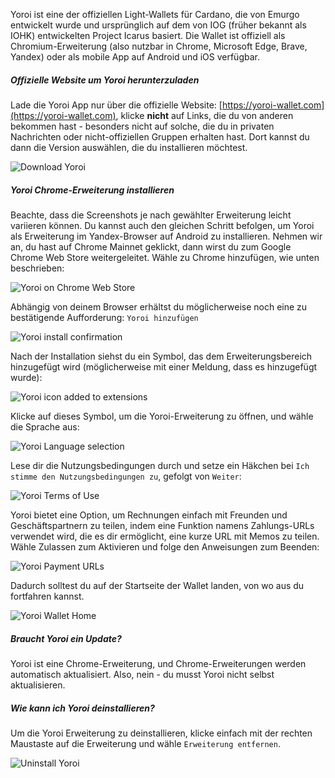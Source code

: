 Yoroi ist eine der offiziellen Light-Wallets für Cardano, die von Emurgo entwickelt wurde und ursprünglich auf dem von IOG (früher bekannt als IOHK) entwickelten Project Icarus basiert. Die Wallet ist offiziell als Chromium-Erweiterung (also nutzbar in Chrome, Microsoft Edge, Brave, Yandex) oder als mobile App auf Android und iOS verfügbar.

##### Offizielle Website um Yoroi herunterzuladen

Lade die Yoroi App nur über die offizielle Website: [https://yoroi-wallet.com](https://yoroi-wallet.com), klicke **nicht** auf Links, die du von anderen bekommen hast - besonders nicht auf solche, die du in privaten Nachrichten oder nicht-offiziellen Gruppen erhalten hast.
Dort kannst du dann die Version auswählen, die du installieren möchtest.

![Download Yoroi](https://raw.githubusercontent.com/cardano-community/support-faq/images/docs/images/download-yoroi.jpg ':size=30%')

##### Yoroi Chrome-Erweiterung installieren

Beachte, dass die Screenshots je nach gewählter Erweiterung leicht variieren können. Du kannst auch den gleichen Schritt befolgen, um Yoroi als Erweiterung im Yandex-Browser auf Android zu installieren. Nehmen wir an, du hast auf Chrome Mainnet geklickt, dann wirst du zum Google Chrome Web Store weitergeleitet. Wähle zu Chrome hinzufügen, wie unten beschrieben:

![Yoroi on Chrome Web Store](https://raw.githubusercontent.com/cardano-community/support-faq/images/docs/images/yoroi-chrome-webstore.jpg ':size=40%')

Abhängig von deinem Browser erhältst du möglicherweise noch eine zu bestätigende Aufforderung: `Yoroi hinzufügen`

![Yoroi install confirmation](https://raw.githubusercontent.com/cardano-community/support-faq/images/docs/images/yoroi-install-chrome-confirm.jpg)

Nach der Installation siehst du ein Symbol, das dem Erweiterungsbereich hinzugefügt wird (möglicherweise mit einer Meldung, dass es hinzugefügt wurde):

![Yoroi icon added to extensions](https://raw.githubusercontent.com/cardano-community/support-faq/images/docs/images/yoroi-chrome-installed.jpg)

Klicke auf dieses Symbol, um die Yoroi-Erweiterung zu öffnen, und wähle die Sprache aus:

![Yoroi Language selection](https://raw.githubusercontent.com/cardano-community/support-faq/images/docs/images/yoroi-language.jpg ':size=25%')

Lese dir die Nutzungsbedingungen durch und setze ein Häkchen bei `Ich stimme den Nutzungsbedingungen zu`, gefolgt von `Weiter`:

![Yoroi Terms of Use](https://raw.githubusercontent.com/cardano-community/support-faq/images/docs/images/yoroi-terms.jpg ':size=40%')

Yoroi bietet eine Option, um Rechnungen einfach mit Freunden und Geschäftspartnern zu teilen, indem eine Funktion namens Zahlungs-URLs verwendet wird, die es dir ermöglicht, eine kurze URL mit Memos zu teilen. Wähle Zulassen zum Aktivieren und folge den Anweisungen zum Beenden:

![Yoroi Payment URLs](https://raw.githubusercontent.com/cardano-community/support-faq/images/docs/images/yoroi-pymt-urls.jpg ':size=40%')

Dadurch solltest du auf der Startseite der Wallet landen, von wo aus du fortfahren kannst.

![Yoroi Wallet Home](https://raw.githubusercontent.com/cardano-community/support-faq/images/docs/images/yoroi-home.jpg ':size=40%')

##### Braucht Yoroi ein Update?

Yoroi ist eine Chrome-Erweiterung, und Chrome-Erweiterungen werden automatisch aktualisiert. Also, nein - du musst Yoroi nicht selbst aktualisieren.

##### Wie kann ich Yoroi deinstallieren?

Um die Yoroi Erweiterung zu deinstallieren, klicke einfach mit der rechten Maustaste auf die Erweiterung und wähle `Erweiterung entfernen`.

![Uninstall Yoroi](https://raw.githubusercontent.com/cardano-community/support-faq/images/docs/images/yoroi-uninstall.jpg)
